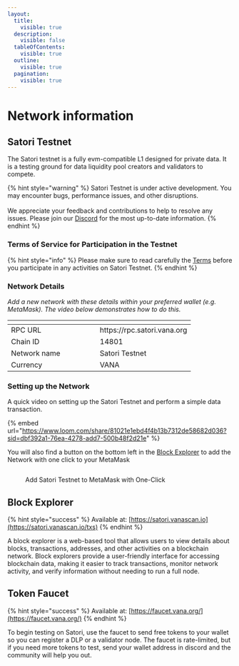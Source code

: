 ```yaml
---
layout:
  title:
    visible: true
  description:
    visible: false
  tableOfContents:
    visible: true
  outline:
    visible: true
  pagination:
    visible: true
---
```


# Network information

## Satori Testnet

The Satori testnet is a fully evm-compatible L1 designed for private data. It is a testing ground for data liquidity pool creators and validators to compete.

{% hint style="warning" %}
Satori Testnet is under active development. You may encounter bugs, performance issues, and other disruptions. \
\
We appreciate your feedback and contributions to help to resolve any issues. Please join our [Discord](https://discord.com/invite/Wv2vtBazMR) for the most up-to-date information.
{% endhint %}

### Terms of Service for Participation in the Testnet

{% hint style="info" %}
Please make sure to read carefully the [Terms](https://drive.google.com/file/d/1p45fQXiQUfIKi\_CmdLOGqlYigl4ZJiYC/view?usp=sharing) before you participate in any activities on Satori Testnet.
{% endhint %}

### Network Details

_Add a new network with these details within your preferred wallet (e.g. MetaMask). The video below demonstrates how to do this._

<table data-header-hidden><thead><tr><th width="183"></th><th></th></tr></thead><tbody><tr><td>RPC URL</td><td>https://rpc.satori.vana.org</td></tr><tr><td>Chain ID</td><td>14801</td></tr><tr><td>Network name</td><td>Satori Testnet</td></tr><tr><td>Currency</td><td>VANA</td></tr></tbody></table>

### Setting up the Network

A quick video on setting up the Satori Testnet and perform a simple data transaction.

{% embed url="https://www.loom.com/share/81021e1ebd4f4b13b7312de58682d036?sid=dbf392a1-76ea-4278-add7-500b48f2d21e" %}

You will also find a button on the bottom left in the [Block Explorer](https://satori.vanascan.io) to add the Network with one click to your MetaMask

<figure><img src="../../.gitbook/assets/Screenshot 2024-06-10 at 21.24.43.png" alt=""><figcaption><p>Add Satori Testnet to MetaMask with One-Click</p></figcaption></figure>

## Block Explorer

{% hint style="success" %}
Available at: [https://satori.vanascan.io](https://satori.vanascan.io/txs)
{% endhint %}

A block explorer is a web-based tool that allows users to view details about blocks, transactions, addresses, and other activities on a blockchain network. Block explorers provide a user-friendly interface for accessing blockchain data, making it easier to track transactions, monitor network activity, and verify information without needing to run a full node.

## Token Faucet

{% hint style="success" %}
Available at: [https://faucet.vana.org/](https://faucet.vana.org/)
{% endhint %}

To begin testing on Satori, use the faucet to send free tokens to your wallet so you can register a DLP or a validator node. The faucet is rate-limited, but if you need more tokens to test, send your wallet address in discord and the community will help you out.
